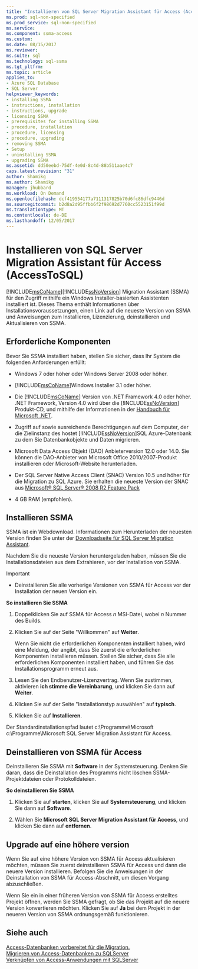 ```yaml
---
title: "Installieren von SQL Server Migration Assistant für Access (AccessToSQL) | Microsoft Docs"
ms.prod: sql-non-specified
ms.prod_service: sql-non-specified
ms.service: 
ms.component: ssma-access
ms.custom: 
ms.date: 08/15/2017
ms.reviewer: 
ms.suite: sql
ms.technology: sql-ssma
ms.tgt_pltfrm: 
ms.topic: article
applies_to:
- Azure SQL Database
- SQL Server
helpviewer_keywords:
- installing SSMA
- instructions, installation
- instructions, upgrade
- licensing SSMA
- prerequisites for installing SSMA
- procedure, installation
- procedure, licensing
- procedure, upgrading
- removing SSMA
- Setup
- uninstalling SSMA
- upgrading SSMA
ms.assetid: dd50eebd-75df-4e0d-8c4d-88b511aae4c7
caps.latest.revision: "31"
author: Shamikg
ms.author: Shamikg
manager: jhubbard
ms.workload: On Demand
ms.openlocfilehash: dcf419554177a7111317825b70d6fc86dfc9446d
ms.sourcegitcommit: b2d8a2d95ffbb6f2f98692d7760cc5523151f99d
ms.translationtype: MT
ms.contentlocale: de-DE
ms.lasthandoff: 12/05/2017
---
```

# <a name="installing-sql-server-migration-assistant-for-access-accesstosql"></a>Installieren von SQL Server Migration Assistant für Access (AccessToSQL)
[!INCLUDE[msCoName](../../includes/msconame_md.md)][!INCLUDE[ssNoVersion](../../includes/ssnoversion_md.md)] Migration Assistant (SSMA) für den Zugriff mithilfe ein Windows Installer-basierten Assistenten installiert ist. Dieses Thema enthält Informationen über Installationsvoraussetzungen, einen Link auf die neueste Version von SSMA und Anweisungen zum Installieren, Lizenzierung, deinstallieren und Aktualisieren von SSMA.  
  
## <a name="prerequisites"></a>Erforderliche Komponenten  
Bevor Sie SSMA installiert haben, stellen Sie sicher, dass Ihr System die folgenden Anforderungen erfüllt:  
  
-   Windows 7 oder höher oder Windows Server 2008 oder höher.  
  
-   [!INCLUDE[msCoName](../../includes/msconame_md.md)]Windows Installer 3.1 oder höher.  
  
-   Die [!INCLUDE[msCoName](../../includes/msconame_md.md)] Version von .NET Framework 4.0 oder höher. .NET Framework, Version 4.0 wird über die [!INCLUDE[ssNoVersion](../../includes/ssnoversion_md.md)] Produkt-CD, und mithilfe der Informationen in der [Handbuch für Microsoft .NET](https://docs.microsoft.com/en-us/dotnet/framework/).
  
-   Zugriff auf sowie ausreichende Berechtigungen auf dem Computer, der die Zielinstanz des hostet [!INCLUDE[ssNoVersion](../../includes/ssnoversion_md.md)]SQL Azure-Datenbank zu dem Sie Datenbankobjekte und Daten migrieren.  
  
-   Microsoft Data Access Objekt (DAO) Anbieterversion 12.0 oder 14.0. Sie können die DAO-Anbieter von Microsoft Office 2010/2007-Produkt installieren oder Microsoft-Website herunterladen.  
  
-   Der SQL Server Native Access Client (SNAC) Version 10.5 und höher für die Migration zu SQL Azure. Sie erhalten die neueste Version der SNAC aus [Microsoft® SQL Server® 2008 R2 Feature Pack](http://go.microsoft.com/fwlink/?LinkId=196940)  
  
-   4 GB RAM (empfohlen).  
  
## <a name="installing-ssma"></a>Installieren SSMA  
SSMA ist ein Webdownload. Informationen zum Herunterladen der neuesten Version finden Sie unter der [Downloadseite für SQL Server Migration Assistant](http://aka.ms/ssmaforaccess).  
  
Nachdem Sie die neueste Version heruntergeladen haben, müssen Sie die Installationsdateien aus dem Extrahieren, vor der Installation von SSMA.

> [!IMPORTANT]  
> -   Deinstallieren Sie alle vorherige Versionen von SSMA für Access vor der Installation der neuen Version ein.  
  
**So installieren Sie SSMA**  
  
1.  Doppelklicken Sie auf SSMA für Access  *n* MSI-Datei, wobei  *n*  Nummer des Builds.  
  
2.  Klicken Sie auf der Seite "Willkommen" auf **Weiter**.  
  
    Wenn Sie nicht die erforderlichen Komponenten installiert haben, wird eine Meldung, der angibt, dass Sie zuerst die erforderlichen Komponenten installieren müssen. Stellen Sie sicher, dass Sie alle erforderlichen Komponenten installiert haben, und führen Sie das Installationsprogramm erneut aus.  
  
3.  Lesen Sie den Endbenutzer-Lizenzvertrag. Wenn Sie zustimmen, aktivieren **ich stimme die Vereinbarung**, und klicken Sie dann auf **Weiter**.  
  
4.  Klicken Sie auf der Seite "Installationstyp auswählen" auf **typisch**.  
  
5.  Klicken Sie auf **Installieren**.  
  
Der Standardinstallationspfad lautet c:\Programme\Microsoft c:\Programme\Microsoft SQL Server Migration Assistant für Access.  
  
## <a name="uninstalling-ssma-for-access"></a>Deinstallieren von SSMA für Access  
Deinstallieren Sie SSMA mit **Software** in der Systemsteuerung. Denken Sie daran, dass die Deinstallation des Programms nicht löschen SSMA-Projektdateien oder Protokolldateien.  
  
**So deinstallieren Sie SSMA**  
  
1.  Klicken Sie auf **starten**, klicken Sie auf **Systemsteuerung**, und klicken Sie dann auf **Software**.  
  
2.  Wählen Sie **Microsoft SQL Server Migration Assistant für Access**, und klicken Sie dann auf **entfernen**.  
  
## <a name="upgrading-to-a-later-version"></a>Upgrade auf eine höhere version  
Wenn Sie auf eine höhere Version von SSMA für Access aktualisieren möchten, müssen Sie zuerst deinstallieren SSMA für Access und dann die neuere Version installieren. Befolgen Sie die Anweisungen in der Deinstallation von SSMA für Access-Abschnitt, um diesen Vorgang abzuschließen.  
  
Wenn Sie ein in einer früheren Version von SSMA für Access erstelltes Projekt öffnen, werden Sie SSMA gefragt, ob Sie das Projekt auf die neuere Version konvertieren möchten. Klicken Sie auf **Ja** bei dem Projekt in der neueren Version von SSMA ordnungsgemäß funktionieren.  
  
## <a name="see-also"></a>Siehe auch  
[Access-Datenbanken vorbereitet für die Migration.](http://msdn.microsoft.com/9b80a9e0-08e7-4b4d-b5ec-cc998d3f5114)  
[Migrieren von Access-Datenbanken zu SQLServer](http://msdn.microsoft.com/76a3abcf-2998-4712-9490-fe8d872c89ca)  
[Verknüpfen von Access-Anwendungen mit SQLServer](http://msdn.microsoft.com/82374ad2-7737-4164-a489-13261ba393d4)  
  
